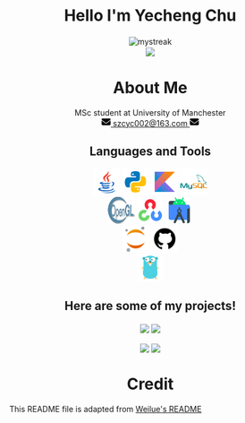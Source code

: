 <h1 align="center">
  Hello I'm Yecheng Chu
</h1>


<div align="center">
  <img align="center" src="https://github-readme-streak-stats.herokuapp.com/?user=YechengChu&hide_border=true&theme=buefy" alt="mystreak"/>
</div>


<div align="center">
  <img align="center" src="https://github-readme-stats.vercel.app/api?username=YechengChu&show_icons=true&include_all_commits=true&count_private=true&hide_border=true&hide_title=true&line_height=30&theme=buefy" />
</div>

<h1 align="center">
  About Me
</h1>

<p align="center">
  MSc student at University of Manchester<br/>
  <a href="mailto:szcyc002@163.com">
    <img src="icons/envelope-solid.svg" width=16 height=16> 
    szcyc002@163.com
    <img src="icons/envelope-solid.svg" width=16 height=16>
  </a>
</p>


<h2 align="center">
  Languages and Tools
</h2>

<div align="center">
  <!-- https://icons8.com/icons -->
  <a href="https://www.java.com/en/"><img src="icons/icons8-java.svg" width=48 height=48></a>
  <a href="https://www.python.org/"><img src="icons/icons8-python.svg" width=48 height=48></a>
  <a href="https://kotlinlang.org"><img src="icons/icons8-kotlin.svg" width=48 height=48></a>
  <a href="https://www.mysql.com"><img src="icons/icons8-mysql-logo.svg" width=48 height=48></a>
</div>

<div align="center">
  <a href="https://www.opengl.org"><img src="icons/Opengl-logo.svg" width=48 height=48></a>
  <a href="https://opencv.org"><img src="icons/icons8-opencv.svg" width=48 height=48></a>
  <a href="https://developer.android.com/studio"><img src="icons/icons8-android-studio.svg" width=48 height=48></a>
</div>

<div align="center">
  <a href="https://jupyter.org"><img src="icons/icons8-jupyter.svg" width=48 height=48></a>
  <a href="https://github.com"><img src="icons/icons8-github.svg" width=48 height=48></a>
</div>

<div align="center">
  <a href="https://go.dev"><img src="icons/icons8-golang.svg" width=48 height=48></a>
</div>

<h2 align="center">
  Here are some of my projects!
</h2>

<div align="center">
  <img align="center" src="https://github-readme-stats.vercel.app/api/pin/?username=YechengChu&repo=ACDemo&theme=buefy" />
  
  <img align="center" src="https://github-readme-stats.vercel.app/api/pin/?username=YechengChu&repo=particle-systems&theme=buefy" />
  <br></br>
  
</div>

<div align="center">
  
  <img align="center" src="https://github-readme-stats.vercel.app/api/pin/?username=YechengChu&repo=practice-go-project&theme=buefy" />
  
  <img align="center" src="https://github-readme-stats.vercel.app/api/pin/?username=YechengChu&repo=simple-Android&theme=buefy" />
  
</div>

<h1 align="center">
  Credit
</h1>

This README file is adapted from [Weilue's README](https://github.com/Redcxx/Redcxx)
